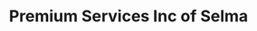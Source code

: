 ---
title: "Premium Services Inc of Selma"
url: /selma/premium-services-inc-of-selma/
shop: pawnbroker
---